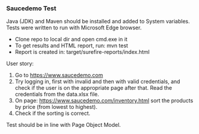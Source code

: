 ### Saucedemo Test

Java (JDK) and Maven should be installed and added to System variables.  
Tests were written to run with Microsoft Edge browser.

- Clone repo to local dir and open cmd.exe in it
- To get results and HTML report, run: mvn test
- Report is created in: target/surefire-reports/index.html

User story:

1. Go to https://www.saucedemo.com
2. Try logging in, first with invalid and then with valid credentials, and check if the user is on the appropriate page
   after that. Read the credentials from the data.xlsx file.
3. On page: https://www.saucedemo.com/inventory.html sort the products by price (from lowest to highest).
4. Check if the sorting is correct.

Test should be in line with Page Object Model.